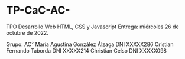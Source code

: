 # TP-CaC-AC-
TPO Desarrollo Web
HTML, CSS y Javascript
Entrega: miércoles 26 de octubre de 2022.

Grupo: AC²
María Agustina González Álzaga DNI XXXXX286
Cristian Fernando Taborda DNI XXXXX214
Christian Celso DNI XXXXX098
